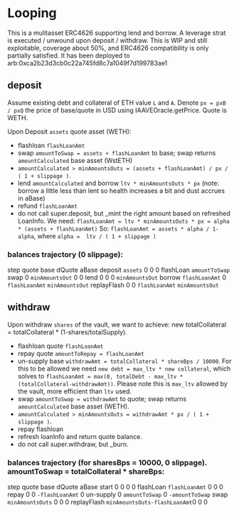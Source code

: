 # Looping

This is a mulitasset ERC4626 supporting lend and borrow. A leverage strat is executed / unwound upon deposit / withdraw. This is WIP and still exploitable, coverage about 50%, and ERC4626 compatibility is only partially satisfied.
It has been deployed to arb:0xca2b23d3cb0c22a745fd8c7a1049f7d199783ae1

## deposit

Assume existing debt and collateral of ETH value `L` and `A`.
Denote `px = pxB / pxQ` the price of base/quote in USD using IAAVEOracle.getPrice. Quote is WETH.

Upon Deposit `assets` quote asset (WETH):
- flashloan `flashLoanAmt`
- swap `amountToSwap = assets + flashLoanAmt` to base; swap returns `amountCalculated` base asset (WstETH)
- `amountCalculated > minAmountsOuts = (assets + flashLoanAmt) / px / ( 1 + slippage )`.
- lend `amountCalculated` and borrow `ltv * minAmountsOuts * px` (note: borrow a little less than lent so health increases a bit and dust accrues in aBase)
- refund `flashLoanAmt`
- do not call super.deposit, but _mint the right amount based on refreshed LoanInfo.
We need: `flashLoanAmt = ltv * minAmountsOuts * px = alpha * (assets + flashLoanAmt)`
So: `flashLoanAmt = assets * alpha / 1-alpha`, where `alpha =  ltv / ( 1 + slippage )`

### balances trajectory (0 slippage):
step        quote                   base                   dQuote               aBase
deposit     `assets`                0                       0                   0
flashLoan   `amountToSwap`
swap        0                       `minAmountsOut`      0                   0
lend        0                       0                       0                   `minAmountsOut`
borrow      `flashLoanAmt`          0                       `flashLoanAmt`      `minAmountsOut`
replayFlash 0                       0                       `flashLoanAmt`      `minAmountsOut`

## withdraw

Upon withdraw `shares` of the vault, we want to achieve: new totalCollateral  = totalCollateral * (1-shares/totalSupply).
- flashloan quote `flashLoanAmt`
- repay quote `amountToRepay = flashLoanAmt`
- un-supply base `withdrawAmt = totalCollateral * shareBps / 10000`. For this to be allowed we need `new debt = max_ltv * new collateral`, which solves to `flashLoanAmt = max(0, totalDebt - max_ltv * (totalCollateral-withdrawAmt))`. Please note this is `max_ltv` allowed by the vault, more efficient than `ltv` used.
- swap `amountToSwap = withdrawAmt` to quote; swap returns `amountCalculated` base asset (WETH).
- `amountCalculated > minAmountsOuts = withdrawAmt * px / ( 1 + slippage )`.
- repay flashloan
- refresh loanInfo and return quote balance.
- do not call super.withdraw, but _burn.

### balances trajectory (for sharesBps = 10000, 0 slippage). amountToSwap = totalCollateral * shareBps:
step        quote                   base                   dQuote               aBase
start       0                       0                       0                   0
flashLoan   `flashLoanAmt`          0                       0                   0
repay       0                       0                       `-flashLoanAmt`     0
un-supply   0                       `amountToSwap`          0                   `-amountToSwap`
swap        `minAmountsOuts`        0                       0                   0
replayFlash `minAmountsOuts-flashLoanAmt`0                       0                   0
